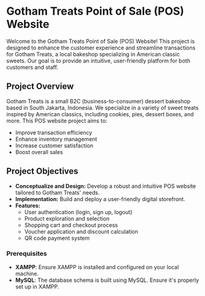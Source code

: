 # Gotham Treats Point of Sale (POS) Website

Welcome to the Gotham Treats Point of Sale (POS) Website! This project is designed to enhance the customer experience and streamline transactions for Gotham Treats, a local bakeshop specializing in American classic sweets. Our goal is to provide an intuitive, user-friendly platform for both customers and staff.

## Project Overview

Gotham Treats is a small B2C (business-to-consumer) dessert bakeshop based in South Jakarta, Indonesia. We specialize in a variety of sweet treats inspired by American classics, including cookies, pies, dessert boxes, and more. This POS website project aims to:

- Improve transaction efficiency
- Enhance inventory management
- Increase customer satisfaction
- Boost overall sales

## Project Objectives

- **Conceptualize and Design:** Develop a robust and intuitive POS website tailored to Gotham Treats' needs.
- **Implementation:** Build and deploy a user-friendly digital storefront.
- **Features:** 
  - User authentication (login, sign up, logout)
  - Product exploration and selection
  - Shopping cart and checkout process
  - Voucher application and discount calculation
  - QR code payment system

### Prerequisites

- **XAMPP**: Ensure XAMPP is installed and configured on your local machine.
- **MySQL**: The database schema is built using MySQL. Ensure it's properly set up in XAMPP.
